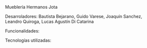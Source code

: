 Mueblería Hermanos Jota

Desarroladores:
  Bautista Bejarano,
  Guido Varese,
  Joaquín Sanchez,
  Leandro Quiroga,
  Lucas Agustín Di Catarina

Funcionalidades:

Tecnologías utilizadas:
